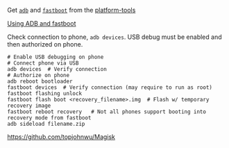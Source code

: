 
Get [`adb`](https://developer.android.com/studio/command-line/adb) and [`fastboot`](https://android.googlesource.com/platform/system/core/+/master/fastboot/#fastboot)
from the [platform-tools](https://developer.android.com/studio/releases/platform-tools)

[Using ADB and fastboot](https://wiki.lineageos.org/adb_fastboot_guide)

Check connection to phone, `adb devices`. USB debug must be enabled and then authorized on phone.

```
# Enable USB debugging on phone
# Connect phone via USB
adb devices  # Verify connection
# Authorize on phone
adb reboot bootloader
fastboot devices  # Verify connection (may require to run as root)
fastboot flashing unlock
fastboot flash boot <recovery_filename>.img  # Flash w/ temporary recovery image
fastboot reboot recovery   # Not all phones support booting into recovery mode from fastboot
adb sideload filename.zip
```

https://github.com/topjohnwu/Magisk
<!--stackedit_data:
eyJoaXN0b3J5IjpbMzExNjc4MzY4LDE4MjI1NjY4OTUsMTU5ND
U1OTU3MSwxNDA1MzM0MTM4LC0xNTE5OTQ4MDUyXX0=
-->